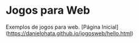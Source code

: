 # Jogos para Web
Exemplos de jogos para web.
[Página Inicial] (https://danielohata.github.io/jogosweb/hello.html)
